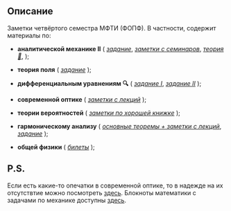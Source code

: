 ## Описание
Заметки четвёртого семестра МФТИ (ФОПФ). В частности, содержит материалы по:

* **аналитической механике II**
(
[*задание*](https://github.com/k1242/notes_4sem/blob/main/anmec/hw/anmec_hw_4sem.pdf),
[*заметки с семинаров*](https://github.com/k1242/notes_4sem/blob/main/anmec/notes/anmec_notes.pdf),
[*теория :hammer:*](https://github.com/k1242/notes_4sem/blob/main/anmec/tickets/anmec_tickets.pdf),
);

*  **теория поля**
(
[*задание*](https://github.com/k1242/notes_4sem/blob/main/field_theory/homework/field_theory_hw.pdf)
);

*  **дифференциальным уравнениям :mag:** 
(
[*задание I*](https://github.com/k1242/notes_4sem/blob/main/diffeqs/hw/HW.pdf),
[*задание II*](https://github.com/k1242/notes_4sem/blob/main/diffeqs/hw/HW_II.pdf)
);

* **современной оптике**
(
[*заметки с лекций*](https://github.com/k1242/notes_4sem/blob/main/optics/optics_notes.pdf)
);

* **теории вероятностей**
(
[*заметки по хорошей книжке*](https://github.com/k1242/notes_4sem/blob/main/prob_theory/notes/prob_th_notes.pdf)
);

* **гармоническому анализу**
(
[*основные теоремы + заметки с лекций*](https://github.com/k1242/notes_4sem/blob/main/matan/notes/matan_notes.pdf),
[*задание*](https://github.com/k1242/notes_4sem/blob/main/matan/notes/matan_notes.pdf)
);

* **общей физики**
(
[*билеты*](https://github.com/k1242/notes_4sem/blob/main/physics/notes/gp_optics_tickets.pdf)
);

## P.S.
Если есть какие-то опечатки в современной оптике, то в надежде на их отсутствтие можно посмотреть 
[здесь](https://github.com/DropName/everynote/blob/main/everynote.pdf). Блокноты математики с задачами по механике доступны [здесь](https://drive.google.com/drive/folders/1c-WOGz8fqJo39Hf0nRlDVghh4HEP88L2?usp=sharing).
